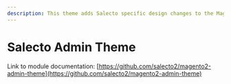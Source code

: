 ```yaml
---
description: This theme adds Salecto specific design changes to the Magento 2 admin.
---
```


# Salecto Admin Theme

Link to module documentation: [https://github.com/salecto2/magento2-admin-theme](https://github.com/salecto2/magento2-admin-theme) 

